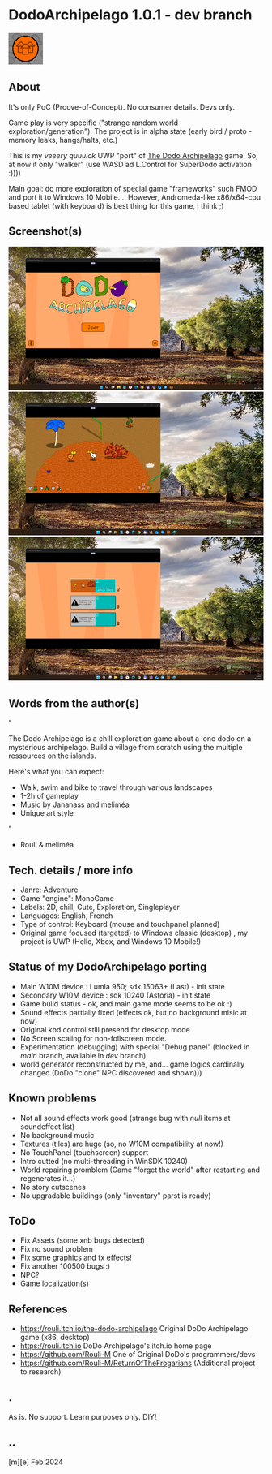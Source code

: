 # DodoArchipelago 1.0.1 - dev branch
![](Images/logo.png)

## About

It's only PoC (Proove-of-Concept). No consumer details. Devs only. 

Game play is very specific ("strange random world exploration/generation"). The project is in alpha state (early bird / proto -  memory leaks, hangs/halts, etc.)

This is my *veeery quuuick* UWP "port" of [The Dodo Archipelago](https://rouli.itch.io/the-dodo-archipelago) game.  So, at now it only "walker" (use WASD ad L.Control for SuperDodo activation :))))

Main goal: do more exploration of special game "frameworks" such FMOD and port it to Windows 10 Mobile.... However, Andromeda-like x86/x64-cpu based tablet (with keyboard) is best thing for this game, I think ;)


## Screenshot(s)
![](Images/shot01.png)
![](Images/shot02.png)
![](Images/shot03.png)


## Words from the author(s)

"

The Dodo Archipelago is a chill exploration game about a lone dodo on a mysterious archipelago. Build a village from scratch using the multiple ressources on the islands.

Here's what you can expect:

- Walk, swim and bike to travel through various landscapes
- 1-2h of gameplay
- Music by Jananass and meliméa
- Unique art style


"

- Rouli & meliméa


## Tech. details / more info
- Janre:	Adventure
- Game "engine":	MonoGame
- Labels:	2D, chill, Cute, Exploration, Singleplayer
- Languages:	English, French
- Type of control:	Keyboard (mouse and touchpanel planned)
- Original game focused (targeted) to Windows classic (desktop) , my project is UWP (Hello, Xbox, and Windows 10 Mobile!) 


## Status of my DodoArchipelago porting
- Main W10M device : Lumia 950; sdk 15063+ (Last)  - init state
- Secondary W10M device : sdk 10240 (Astoria) - init state
- Game build status - ok, and main game mode seems to be ok :)
- Sound effects partially fixed (effects ok, but no background misic at now)
- Original kbd control still presend for desktop mode 
- No Screen scaling for non-follscreen mode.
- Experimentation (debugging) with special "Debug panel" (blocked in *main* branch, available in *dev* branch)
- world generator reconstructed by me, and... game logics cardinally changed (DoDo "clone" NPC discovered and shown)))

## Known problems
- Not all sound effects work good (strange bug with *null* items at soundeffect list)
- No background music
- Textures (tiles) are huge (so, no W10M compatibility at now!)
- No TouchPanel (touchscreen) support
- Intro cutted (no multi-threading in WinSDK 10240)
- World repairing promblem (Game "forget the world" after restarting and regenerates it...)
- No story cutscenes 
- No upgradable buildings (only "inventary" parst is ready)


## ToDo
- Fix Assets (some xnb bugs detected)
- Fix no sound problem
- Fix some graphics and fx effects!
- Fix another 100500 bugs :)
- NPC?
- Game localization(s) 

## References
- https://rouli.itch.io/the-dodo-archipelago Original DoDo Archipelago game (x86, desktop)
- https://rouli.itch.io DoDo Archipelago's itch.io home page
- https://github.com/Rouli-M One of Original DoDo's programmers/devs
- https://github.com/Rouli-M/ReturnOfTheFrogarians (Additional project to research)

## .
As is. No support. Learn purposes only. DIY!

## ..
[m][e] Feb 2024
